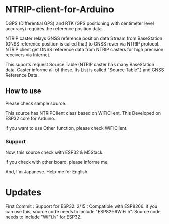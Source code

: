 # NTRIP-client-for-Arduino
DGPS (Differential GPS) and RTK (GPS positioning with centimeter level accuracy) requires the reference position data.

NTRIP caster relays GNSS reference position data Stream from BaseStation (GNSS reference position is called that) to GNSS rover via NTRIP protocol.
NTRIP client get GNSS reference data from NTRIP casters for high precision receivers via Internet.

This suports request Source Table (NTRIP caster has many BaseStation data. Caster informe all of these. Its List is called "Source Table".) and GNSS Reference Data.

## How to use
Please check sample source.

This source has NTRIPClient class based on WiFiClient.
This Developed on ESP32 core for Arduino.

if you want to use Other function, please check WiFiClient.

### Support
Now, this source check with ESP32 & M5Stack.

if you check with other board, please informe me.

And, I'm Japanese. Help me for English.

# Updates
First Commit : Support for ESP32.
2/15 : Compatible with ESP8266. if you can use this, source code needs to include "ESP8266WiFi.h".
       Source code needs to include "WiFi.h" for ESP32.
